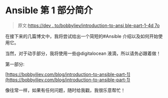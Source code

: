 # Ansible 第 1 部分简介

> 原文:[https://dev . to/bobbyliev/introduction-to-ansi ble-part-1-4d 7o](https://dev.to/bobbyiliev/introduction-to-ansible-part-1-4d7o)

在接下来的几篇博文中，我将尝试给出一个简短的#Ansible 介绍以及如何开始使用它。

当然，对于动手部分，我将使用一些@digitalocean 液滴，所以请务必跟着做！

第一部分:

[https://bobbyiliev.com/blog/introduction-to-ansible-part-1](https://bobbyiliev.com/blog/introduction-to-ansible-part-1)

像往常一样，如果有任何问题，随时给我戳，我很乐意帮忙！